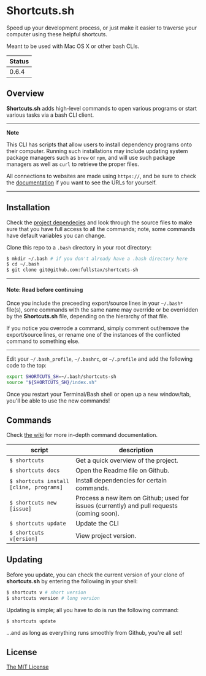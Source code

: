 # Shortcuts.sh

Speed up your development process, or just make it easier to traverse your computer using these helpful shortcuts.

Meant to be used with Mac OS X or other bash CLIs.

|Status|
|------|
|0.6.4 |

## Overview

**Shortcuts.sh** adds high-level commands to open various programs or start various tasks via a bash CLI client.

---

**Note**

This CLI has scripts that allow users to install dependency programs onto their computer. Running such installations may include updating system package managers such as `brew` or `npm`, and will use such package managers as well as `curl` to retrieve the proper files.

All connections to websites are made using `https://`, and be sure to check the [documentation][2] if you want to see the URLs for yourself.

---

## Installation

Check the [project dependecies][1] and look through the source files to make sure that you have full access to all the commands; note, some commands have default variables you can change.

Clone this repo to a `.bash` directory in your root directory:

```bash
$ mkdir ~/.bash # if you don't already have a .bash directory here
$ cd ~/.bash
$ git clone git@github.com:fullstax/shortcuts-sh
```

---
#### Note: Read before continuing
Once you include the preceeding export/source lines in your `~/.bash*` file(s), some commands with the same name may override or be overridden by the **Shortcuts.sh** file, depending on the hierarchy of that file. 

If you notice you overrode a command, simply comment out/remove the export/source lines, or rename one of the instances of the conflicted command to something else.

---

Edit your `~/.bash_profile`, `~/.bashrc`, or `~/.profile` and add the following code to the top:

```bash
export SHORTCUTS_SH=~/.bash/shortcuts-sh
source "${SHORTCUTS_SH}/index.sh"
```
Once you restart your Terminal/Bash shell or open up a new window/tab, you'll be able to use the new commands!

## Commands

Check [the wiki][2] for more in-depth command documentation.

|script|description|
|------|-----------|
|`$ shortcuts`|Get a quick overview of the project.|
|`$ shortcuts docs`|Open the Readme file on Github.|
|`$ shortcuts install [cline, programs]`|Install dependencies for certain commands.|
|`$ shortcuts new [issue]`|Process a new item on Github; used for issues (currently) and pull requests (coming soon).|
|`$ shortcuts update`|Update the CLI|
|`$ shortcuts v[ersion]`|View project version.|

## Updating

Before you update, you can check the current version of your clone of **shortcuts.sh** by entering the following in your shell:

```bash
$ shortcuts v # short version
$ shortcuts version # long version
```

Updating is simple; all you have to do is run the following command:

```bash
$ shortcuts update
```
...and as long as everything runs smoothly from Github, you're all set!

## License

[The MIT License](https://github.com/fullstax/shortcuts-sh/blob/master/LICENSE)

[1]: https://github.com/fullstax/shortcuts-sh/wiki/dependencies  "shortcuts.sh dependencies"
[2]: https://github.com/fullstax/shortcuts-sh/wiki "shortcuts.sh wiki"
